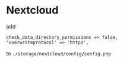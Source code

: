 # Nextcloud

add

```
check_data_directory_permissions => false,
'overwriteprotocol' => 'https',
```

to `./storage/nextcloud/config/config.php`
